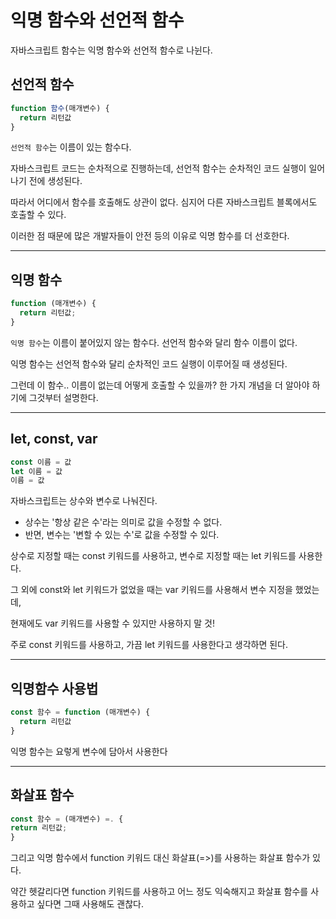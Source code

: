 # 익명 함수와 선언적 함수

자바스크립트 함수는 익명 함수와 선언적 함수로 나뉜다.

## 선언적 함수

```js
function 함수(매개변수) {
  return 리턴값
}
```

`선언적 함수`는 이름이 있는 함수다.

​자바스크립트 코드는 순차적으로 진행하는데,
선언적 함수는 순차적인 코드 실행이 일어나기 전에 생성된다.

따라서 어디에서 함수를 호출해도 상관이 없다.
심지어 다른 자바스크립트 블록에서도 호출할 수 있다.

이러한 점 때문에 많은 개발자들이 안전 등의 이유로 익명 함수를 더 선호한다.

---

## 익명 함수

```js
function (매개변수) {
  return 리턴값;
}
```

`익명 함수`는 이름이 붙어있지 않는 함수다.
선언적 함수와 달리 함수 이름이 없다.

익명 함수는 선언적 함수와 달리 순차적인 코드 실행이 이루어질 때 생성된다.

그런데 이 함수.. 이름이 없는데 어떻게 호출할 수 있을까?
한 가지 개념을 더 알아야 하기에 그것부터 설명한다.

---

## let, const, var

```js
const 이름 = 값
let 이름 = 값
이름 = 값
```

자바스크립트는 상수와 변수로 나눠진다.

- 상수는 '항상 같은 수'라는 의미로 값을 수정할 수 없다.
- 반면, 변수는 '변할 수 있는 수'로 값을 수정할 수 있다.

상수로 지정할 때는 const 키워드를 사용하고,
변수로 지정할 때는 let 키워드를 사용한다.

그 외에 const와 let 키워드가 없었을 때는 var 키워드를 사용해서 변수 지정을 했었는데,

현재에도 var 키워드를 사용할 수 있지만 사용하지 말 것!

주로 const 키워드를 사용하고, 가끔 let 키워드를 사용한다고 생각하면 된다.

---

## 익명함수 사용법

```js
const 함수 = function (매개변수) {
  return 리턴값
}
```

익명 함수는 요렇게 변수에 담아서 사용한다

---

## 화살표 함수

```js
const 함수 = (매개변수) =. {
return 리턴값;
}
```

그리고 익명 함수에서 function 키워드 대신 화살표(=>)를 사용하는 화살표 함수가 있다.

약간 헷갈리다면 function 키워드를 사용하고 어느 정도 익숙해지고 화살표 함수를 사용하고 싶다면 그때 사용해도 괜찮다.
